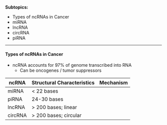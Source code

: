 **Subtopics:**
- Types of ncRNAs in Cancer
- miRNA
- lncRNA
- circRNA
- piRNA

---
#### **Types of ncRNAs in Cancer**
- ncRNA accounts for 97% of genome transcribed into RNA
	- Can be oncogenes / tumor suppressors

| ncRNA   | Structural Characteristics | Mechanism |
| ------- | -------------------------- | --------- |
| miRNA   | < 22 bases                 |           |
| piRNA   | 24-30 bases                |           |
| lncRNA  | > 200 bases; linear        |           |
| circRNA | > 200 bases; circular      |           |

